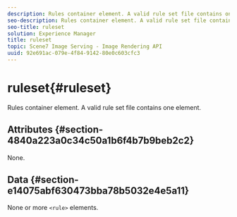 ```yaml
---
description: Rules container element. A valid rule set file contains one <ruleset> element.
seo-description: Rules container element. A valid rule set file contains one <ruleset> element.
seo-title: ruleset
solution: Experience Manager
title: ruleset
topic: Scene7 Image Serving - Image Rendering API
uuid: 92e691ac-079e-4f84-9142-80e0c603cfc3
---
```


# ruleset{#ruleset}

Rules container element. A valid rule set file contains one <ruleset> element.

## Attributes {#section-4840a223a0c34c50a1b6f4b7b9beb2c2}

None.

## Data {#section-e14075abf630473bba78b5032e4e5a11}

None or more `<rule>` elements. 
